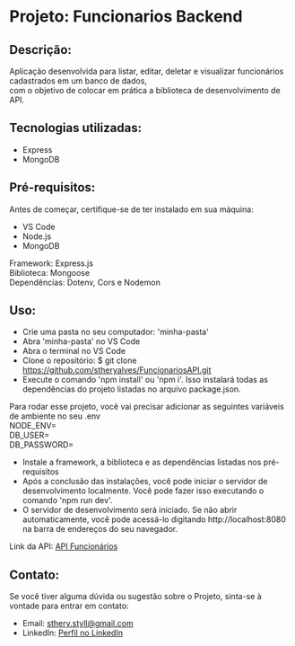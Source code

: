 # Projeto: Funcionarios Backend

## Descrição: 
Aplicação desenvolvida para listar, editar, deletar e visualizar funcionários cadastrados em um banco de dados, <br>
com o objetivo de colocar em prática a biblioteca de desenvolvimento de API.<br>

## Tecnologias utilizadas:
- Express
- MongoDB

## Pré-requisitos:<br>
Antes de começar, certifique-se de ter instalado em sua máquina:<br>

- VS Code <br>
- Node.js <br>
- MongoDB <br>

Framework: Express.js <br>
Biblioteca: Mongoose <br>
Dependências: Dotenv, Cors e Nodemon <br>

## Uso:<br>
* Crie uma pasta no seu computador: 'minha-pasta' <br>
* Abra 'minha-pasta' no VS Code <br>
* Abra o terminal no VS Code <br>
* Clone o repositório: $ git clone https://github.com/stheryalves/FuncionariosAPI.git <br>
* Execute o comando 'npm install' ou 'npm i'. Isso instalará todas as dependências do projeto listadas no arquivo package.json.<br>

Para rodar esse projeto, você vai precisar adicionar as seguintes variáveis de ambiente no seu .env<br>
NODE_ENV= <br>
DB_USER= <br>
DB_PASSWORD= <br>

* Instale a framework, a biblioteca e as dependências listadas nos pré-requisitos
* Após a conclusão das instalações, você pode iniciar o servidor de desenvolvimento localmente. Você pode fazer isso executando o comando 'npm run dev'.<br>
* O servidor de desenvolvimento será iniciado. Se não abrir automaticamente, você pode acessá-lo digitando http://localhost:8080 na barra de endereços do seu navegador.<br>

Link da API: [API Funcionários](https://biblioteca-online-api-back.vercel.app/livros) <br>

## Contato:<br>
Se você tiver alguma dúvida ou sugestão sobre o Projeto, sinta-se à vontade para entrar em contato:<br>

- Email: sthery.styll@gmail.com<br>
- LinkedIn: [Perfil no LinkedIn](https://www.linkedin.com/in/sthery-alves-5214ab99/)
